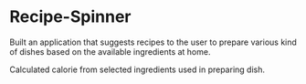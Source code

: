# Recipe-Spinner
Built an application that suggests recipes to the user to prepare various kind of dishes based on the available ingredients at home.

Calculated calorie from selected ingredients used in preparing dish.
